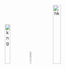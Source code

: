 <div align="center">
   <img alt="kng" width="18%" src="https://i.pinimg.com/originals/e6/10/9e/e6109e32a9ac1a8f2496d7fba78e9c84.gif"/>
   <img alt="bonfire" width="10%" src="https://media.tenor.com/drxH1lO9cfEAAAAi/dark-souls-bonfire.gif"/>
   <img alt="hk" width="22%" src="https://github.com/user-attachments/assets/75ccef8b-efd9-46be-b76e-5b4ce583dca1"/>
</div>
